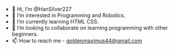 - 👋 Hi, I’m @HanSilver227
- 👀 I’m interested in Programming and Robotics.
- 🌱 I’m currently learning HTML CSS.
- 💞️ I’m looking to collaborate on learning programming with other beginners.
- 📫 How to reach me - goldenmaximus44@gmail.com

<!---
HanSilver227/HanSilver227 is a ✨ special ✨ repository because its `README.md` (this file) appears on your GitHub profile.
You can click the Preview link to take a look at your changes.
--->

